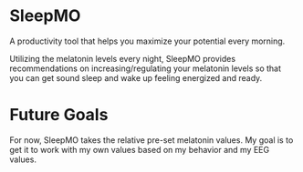 # SleepMO
A productivity tool that helps you maximize your potential every morning.

Utilizing the melatonin levels every night, SleepMO provides recommendations on increasing/regulating your melatonin levels so that you can get sound sleep and wake up feeling energized and ready.

# Future Goals
For now, SleepMO takes the relative pre-set melatonin values. My goal is to get it to work with my own values based on my behavior and my EEG values.
